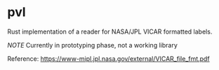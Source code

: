 # pvl
Rust implementation of a reader for NASA/JPL VICAR formatted labels.

*NOTE* Currently in prototyping phase, not a working library


Reference: https://www-mipl.jpl.nasa.gov/external/VICAR_file_fmt.pdf